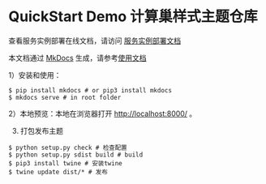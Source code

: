 # QuickStart Demo 计算巢样式主题仓库

查看服务实例部署在线文档，请访问 [服务实例部署文档](https://aliyun-computenest.github.io/quickstart-demo)

本文档通过 [MkDocs](https://github.com/mkdocs/mkdocs) 生成，请参考[使用文档](https://www.mkdocs.org/getting-started/#installation) 

1）安装和使用：

```shell
$ pip install mkdocs # or pip3 install mkdocs
$ mkdocs serve # in root folder
```
2）本地预览：本地在浏览器打开 [http://localhost:8000/](http://localhost:8000/) 。

3) 打包发布主题

```shell
$ python setup.py check # 检查配置
$ python setup.py sdist build # build
$ pip3 install twine # 安装twine
$ twine update dist/* # 发布
```